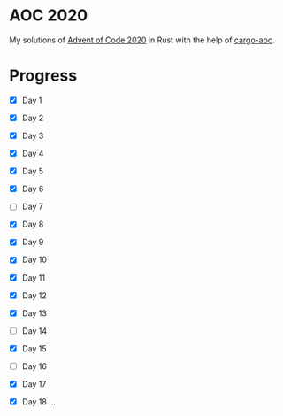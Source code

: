 # AOC 2020
My solutions of [Advent of Code 2020](https://adventofcode.com) in Rust with the help of [cargo-aoc](https://github.com/gobanos/cargo-aoc).
# Progress
- [x] Day 1
- [x] Day 2
- [x] Day 3
- [x] Day 4
- [x] Day 5
- [x] Day 6
- [ ] Day 7
- [x] Day 8
- [x] Day 9
- [x] Day 10
- [x] Day 11
- [x] Day 12
- [x] Day 13
- [ ] Day 14
- [x] Day 15
- [ ] Day 16
- [x] Day 17
- [x] Day 18
...


